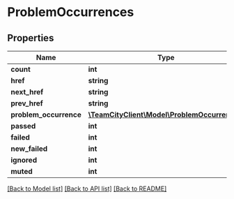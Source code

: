 # ProblemOccurrences

## Properties
Name | Type | Description | Notes
------------ | ------------- | ------------- | -------------
**count** | **int** |  | [optional] 
**href** | **string** |  | [optional] 
**next_href** | **string** |  | [optional] 
**prev_href** | **string** |  | [optional] 
**problem_occurrence** | [**\TeamCityClient\Model\ProblemOccurrence[]**](ProblemOccurrence.md) |  | [optional] 
**passed** | **int** |  | [optional] 
**failed** | **int** |  | [optional] 
**new_failed** | **int** |  | [optional] 
**ignored** | **int** |  | [optional] 
**muted** | **int** |  | [optional] 

[[Back to Model list]](../README.md#documentation-for-models) [[Back to API list]](../README.md#documentation-for-api-endpoints) [[Back to README]](../README.md)


